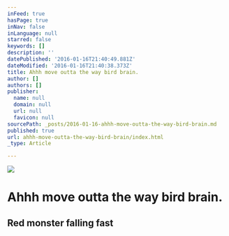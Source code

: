 ```yaml
---
inFeed: true
hasPage: true
inNav: false
inLanguage: null
starred: false
keywords: []
description: ''
datePublished: '2016-01-16T21:40:49.881Z'
dateModified: '2016-01-16T21:40:38.373Z'
title: Ahhh move outta the way bird brain.
author: []
authors: []
publisher:
  name: null
  domain: null
  url: null
  favicon: null
sourcePath: _posts/2016-01-16-ahhh-move-outta-the-way-bird-brain.md
published: true
url: ahhh-move-outta-the-way-bird-brain/index.html
_type: Article

---
```

![](https://the-grid-user-content.s3-us-west-2.amazonaws.com/a43a38f9-fafa-47a4-a742-71d31155e166.png)

# Ahhh move outta the way bird brain.

## Red monster falling fast